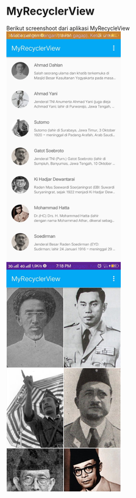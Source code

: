 # MyRecyclerView
Berikut screenshoot dari aplikasi MyRecycleView
<img src="1.jpeg" height="600px" width="300px">
<img src="2.jpeg" height="600px" width="300px">
